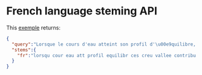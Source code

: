 # French language steming API
This [exemple](https://5inq.fr/api/stems/?text=Lorsque+le+cours+d%27eau+atteint+son+profil+d%27%C3%A9quilibre,+il+cesse+de+creuser.+La+vall%C3%A9e,+qu%27il+a+contribu%C3%A9+%C3%A0+cr%C3%A9er,+reste+%C3%A9troite+en+raison+de+la+r%C3%A9sistance+des+roches+des+versants+qui+pr%C3%A9sentent+des+pentes+in%C3%A9gales+les+calcaires+forment+des+corniches,+les+marnes+des+replats) returns:
```JSON
{
  "query":"Lorsque le cours d'eau atteint son profil d'\u00e9quilibre, il cesse de creuser. La vall\u00e9e, qu'il a contribu\u00e9 \u00e0 cr\u00e9er, reste \u00e9troite en raison de la r\u00e9sistance des roches des versants qui pr\u00e9sentent des pentes in\u00e9gales (les calcaires forment des corniches, les marnes des replats",
  "stems":{
    "fr":"lorsqu cour eau att profil equilibr ces creu vallee contribu cre rest etroit raison resist roch vers pres pent inegal calcair form cornich marn replat"
  }
}
```
